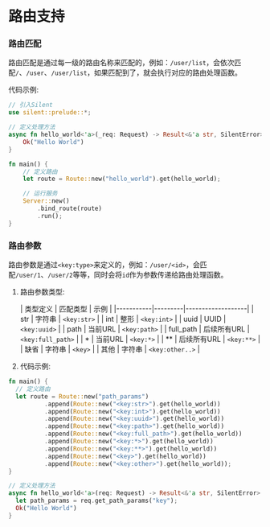 # 路由支持

### 路由匹配

路由匹配是通过每一级的路由名称来匹配的，例如：`/user/list`，会依次匹配`/`、`/user`、`/user/list`，如果匹配到了，就会执行对应的路由处理函数。

代码示例:

```rust
// 引入Silent
use silent::prelude::*;

// 定义处理方法
async fn hello_world<'a>(_req: Request) -> Result<&'a str, SilentError> {
    Ok("Hello World")
}

fn main() {
    // 定义路由
    let route = Route::new("hello_world").get(hello_world);

    // 运行服务
    Server::new()
        .bind_route(route)
        .run();
}
```

### 路由参数

路由参数是通过`<key:type>`来定义的，例如：`/user/<id>`，会匹配`/user/1`、`/user/2`等等，同时会将`id`作为参数传递给路由处理函数。

1. 路由参数类型:

   | 类型定义      | 匹配类型    | 示例                |
       |-----------|---------|-------------------|
   | str       | 字符串     | `<key:str>`       |
   | int       | 整形      | `<key:int>`       |
   | uuid      | UUID    | `<key:uuid>`      |
   | path      | 当前URL   | `<key:path>`      |
   | full_path | 后续所有URL | `<key:full_path>` |
   | *         | 当前URL   | `<key:*>`         |
   | **        | 后续所有URL | `<key:**>`        |
   | 缺省        | 字符串     | `<key>`           |
   | 其他        | 字符串     | `<key:other..>`   |

2. 代码示例:

 ```rust
fn main() {
   // 定义路由
   let route = Route::new("path_params")
           .append(Route::new("<key:str>").get(hello_world))
           .append(Route::new("<key:int>").get(hello_world))
           .append(Route::new("<key:uuid>").get(hello_world))
           .append(Route::new("<key:path>").get(hello_world))
           .append(Route::new("<key:full_path>").get(hello_world))
           .append(Route::new("<key:*>").get(hello_world))
           .append(Route::new("<key:**>").get(hello_world))
           .append(Route::new("<key>").get(hello_world))
           .append(Route::new("<key:other>").get(hello_world));
}

// 定义处理方法
async fn hello_world<'a>(req: Request) -> Result<&'a str, SilentError> {
   let path_params = req.get_path_params("key");
   Ok("Hello World")
}
 ```
